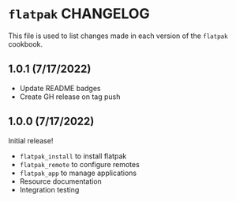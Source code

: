 # `flatpak` CHANGELOG

This file is used to list changes made in each version of the `flatpak` cookbook.

## 1.0.1 (7/17/2022)

- Update README badges
- Create GH release on tag push

## 1.0.0 (7/17/2022)

Initial release!

- `flatpak_install` to install flatpak
- `flatpak_remote` to configure remotes
- `flatpak_app` to manage applications
- Resource documentation
- Integration testing
